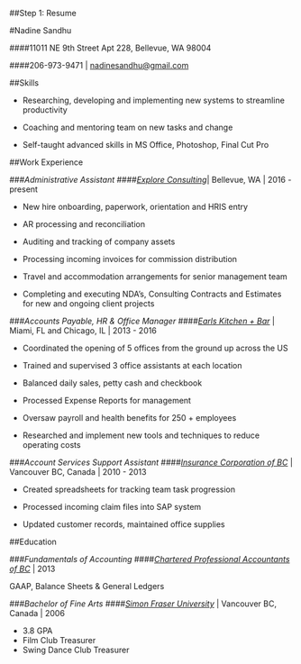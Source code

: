 ##Step 1: Resume

#Nadine Sandhu

####11011 NE 9th Street Apt 228, Bellevue, WA 98004

####206-973-9471 | nadinesandhu@gmail.com

##Skills

* Researching, developing and implementing new systems to streamline productivity

* Coaching and mentoring team on new tasks and change

* Self-taught advanced skills in MS Office, Photoshop, Final Cut Pro

##Work Experience

###_Administrative Assistant_
####[_Explore Consulting_](www.exploreconsulting.com)| Bellevue, WA | 2016 - present

* New hire onboarding, paperwork, orientation and HRIS entry

* AR processing and reconciliation

* Auditing and tracking of company assets

* Processing incoming invoices for commission distribution

* Travel and accommodation arrangements for senior management team

* Completing and executing NDA’s, Consulting Contracts and Estimates for new and ongoing client projects

###_Accounts Payable, HR & Office Manager_ 
####[_Earls Kitchen + Bar_](www.earls.ca) | Miami, FL and Chicago, IL | 2013 - 2016

* Coordinated the opening of 5 offices from the ground up across the US

* Trained and supervised 3 office assistants at each location

* Balanced daily sales, petty cash and checkbook

* Processed Expense Reports for management

* Oversaw payroll and health benefits for 250 + employees

* Researched and implement new tools and techniques to reduce operating costs

###_Account Services Support Assistant_ 
####[_Insurance Corporation of BC_](www.icbc.com) | Vancouver BC, Canada | 2010 - 2013

* Created spreadsheets for tracking team task progression

* Processed incoming claim files into SAP system

* Updated customer records, maintained office supplies

##Education

###_Fundamentals of Accounting_ 
####[_Chartered Professional Accountants of BC_](www.bccpa.ca) | 2013

GAAP, Balance Sheets & General Ledgers


###_Bachelor of Fine Arts_ 
####[_Simon Fraser University_](www.sfu.ca) | Vancouver BC, Canada | 2006

- 3.8 GPA
- Film Club Treasurer
- Swing Dance Club Treasurer

